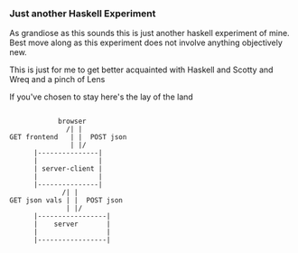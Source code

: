 ### Just another Haskell Experiment
As grandiose as this sounds this is just another  haskell experiment of mine.
Best move along as this experiment does not involve anything objectively new.

This is just for me to get better acquainted with Haskell and Scotty and Wreq and a 
pinch of Lens

If you've chosen to stay here's the lay of the land


```

            browser
              /| |
GET frontend   | |  POST json
               | |/
      |---------------|
      |               |
      | server-client |
      |               |
      |---------------|
             /| |
GET json vals | |  POST json
              | |/
      |-----------------|
      |    server       |
      |                 |
      |-----------------|
```
